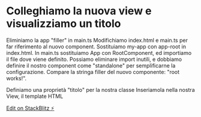 # Colleghiamo la nuova view e visualizziamo un titolo

Eliminiamo la app "filler" in main.ts
Modifichiamo index.html e main.ts per far riferimento al nuovo component. Sostituiamo my-app con app-root in index.html. In main.ts sostituiamo App con RootComponent, ed importiamo il file dove viene definito. Possiamo eliminare import inutili, e dobbiamo definire il nostro component come "standalone" per semplificarne la configurazione.
Compare la stringa filler del nuovo componente: "root works!".

Definiamo una proprietà "titolo" per la nostra classe
Inseriamola nella nostra View, il template HTML

[Edit on StackBlitz ⚡️](https://stackblitz.com/edit/angular-2wtzrm)